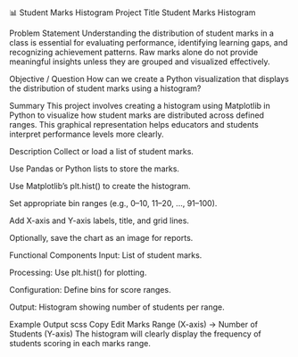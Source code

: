 📊 Student Marks Histogram
Project Title
Student Marks Histogram

Problem Statement
Understanding the distribution of student marks in a class is essential for evaluating performance, identifying learning gaps, and recognizing achievement patterns. Raw marks alone do not provide meaningful insights unless they are grouped and visualized effectively.

Objective / Question
How can we create a Python visualization that displays the distribution of student marks using a histogram?

Summary
This project involves creating a histogram using Matplotlib in Python to visualize how student marks are distributed across defined ranges. This graphical representation helps educators and students interpret performance levels more clearly.

Description
Collect or load a list of student marks.

Use Pandas or Python lists to store the marks.

Use Matplotlib’s plt.hist() to create the histogram.

Set appropriate bin ranges (e.g., 0–10, 11–20, ..., 91–100).

Add X-axis and Y-axis labels, title, and grid lines.

Optionally, save the chart as an image for reports.

Functional Components
Input: List of student marks.

Processing: Use plt.hist() for plotting.

Configuration: Define bins for score ranges.

Output: Histogram showing number of students per range.

Example Output
scss
Copy
Edit
Marks Range (X-axis) → Number of Students (Y-axis)
The histogram will clearly display the frequency of students scoring in each marks range.


